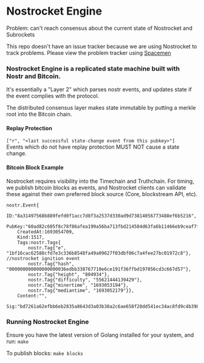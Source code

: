 # Nostrocket Engine
Problem: can't reach consensus about the current state of Nostrocket and Subrockets

This repo doesn't have an issue tracker because we are using Nostrocket to track problems. Please view the problem tracker using [Spacemen](https://nostrocket.github.io/spaceman/)

### Nostrocket Engine is a replicated state machine built with Nostr and Bitcoin.

It's essentially a "Layer 2" which parses nostr events, and updates state if the event complies with the protocol.

The distributed consensus layer makes state immutable by putting a merkle root into the Bitcoin chain.

#### Replay Protection
`["r", "<last successful state-change event from this pubkey>"]`   
Events which do not have replay protection MUST NOT cause a state change.

#### Bitcoin Block Example
Nostrocket requires visibility into the Timechain and Truthchain. For timing, we publish bitcoin blocks as events, and Nostrocket clients can validate these against their own preferred block source (Core, blockstream API, etc).
```
nostr.Event{
    ID:"8a31497568b889fefd0f1acc7d8f3a2537d330ad9d73814056773488ef6b5216", 
    PubKey:"60ad82c605f8c78f86afea199a56ba713fbd214584d63fa6b11466eb9ceaf7fb", 
    CreatedAt:1693054709, 
    Kind:1517, 
    Tags:nostr.Tags{
        nostr.Tag{"e", "1bf16cac62588cfd7e3c336b8548fa49a09627f03dbf06c7a4fee27bc01972c8"}, //nostrocket ignition event
        nostr.Tag{"hash", "000000000000000000036edbb338767710e6ce191f36ffbd197056cd3c667d57"}, 
        nostr.Tag{"height", "804934"}, 
        nostr.Tag{"difficulty", "55621444139429"}, 
        nostr.Tag{"minertime", "1693053194"}, 
        nostr.Tag{"mediantime", "1693052179"}}, 
    Content:"", 
    Sig:"bd7261a62efbb6eb2835a8643d3a03b38a2c6ae658f28dd541ec34ac8fd9c4b39804c2cdd11812fef848a0f1b9dd24dbe8b86df1ac26a8e64e8128cd34859eaa"
```

### Running Nostrocket Engine
Ensure you have the latest version of Golang installed for your system, and run:
`make`

To publish blocks:
`make blocks`